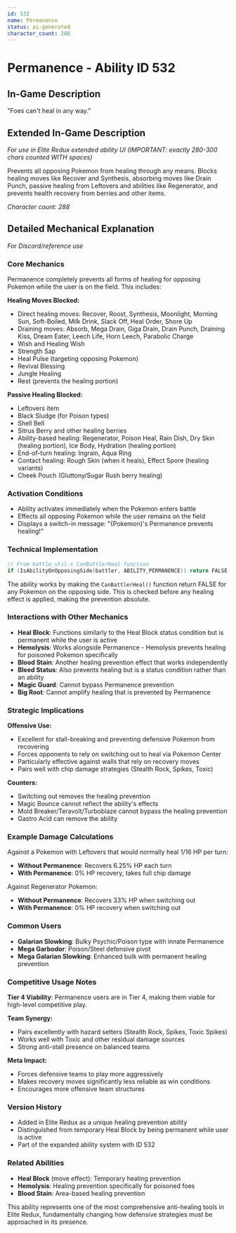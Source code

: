 ```yaml
---
id: 532
name: Permanence
status: ai-generated
character_count: 288
---
```


# Permanence - Ability ID 532

## In-Game Description
"Foes can't heal in any way."

## Extended In-Game Description
*For use in Elite Redux extended ability UI (IMPORTANT: exactly 280-300 chars counted WITH spaces)*

Prevents all opposing Pokemon from healing through any means. Blocks healing moves like Recover and Synthesis, absorbing moves like Drain Punch, passive healing from Leftovers and abilities like Regenerator, and prevents health recovery from berries and other items.

*Character count: 288*

## Detailed Mechanical Explanation
*For Discord/reference use*

### Core Mechanics
Permanence completely prevents all forms of healing for opposing Pokemon while the user is on the field. This includes:

**Healing Moves Blocked:**
- Direct healing moves: Recover, Roost, Synthesis, Moonlight, Morning Sun, Soft-Boiled, Milk Drink, Slack Off, Heal Order, Shore Up
- Draining moves: Absorb, Mega Drain, Giga Drain, Drain Punch, Draining Kiss, Dream Eater, Leech Life, Horn Leech, Parabolic Charge
- Wish and Healing Wish
- Strength Sap
- Heal Pulse (targeting opposing Pokemon)
- Revival Blessing
- Jungle Healing
- Rest (prevents the healing portion)

**Passive Healing Blocked:**
- Leftovers item
- Black Sludge (for Poison types)
- Shell Bell
- Sitrus Berry and other healing berries
- Ability-based healing: Regenerator, Poison Heal, Rain Dish, Dry Skin (healing portion), Ice Body, Hydration (healing portion)
- End-of-turn healing: Ingrain, Aqua Ring
- Contact healing: Rough Skin (when it heals), Effect Spore (healing variants)
- Cheek Pouch (Gluttony/Sugar Rush berry healing)

### Activation Conditions
- Ability activates immediately when the Pokemon enters battle
- Effects all opposing Pokemon while the user remains on the field
- Displays a switch-in message: "{Pokemon}'s Permanence prevents healing!"

### Technical Implementation
```c
// From battle_util.c CanBattlerHeal function
if (IsAbilityOnOpposingSide(battler, ABILITY_PERMANENCE)) return FALSE;
```

The ability works by making the `CanBattlerHeal()` function return FALSE for any Pokemon on the opposing side. This is checked before any healing effect is applied, making the prevention absolute.

### Interactions with Other Mechanics
- **Heal Block**: Functions similarly to the Heal Block status condition but is permanent while the user is active
- **Hemolysis**: Works alongside Permanence - Hemolysis prevents healing for poisoned Pokemon specifically
- **Blood Stain**: Another healing prevention effect that works independently
- **Bleed Status**: Also prevents healing but is a status condition rather than an ability
- **Magic Guard**: Cannot bypass Permanence prevention
- **Big Root**: Cannot amplify healing that is prevented by Permanence

### Strategic Implications
**Offensive Use:**
- Excellent for stall-breaking and preventing defensive Pokemon from recovering
- Forces opponents to rely on switching out to heal via Pokemon Center
- Particularly effective against walls that rely on recovery moves
- Pairs well with chip damage strategies (Stealth Rock, Spikes, Toxic)

**Counters:**
- Switching out removes the healing prevention
- Magic Bounce cannot reflect the ability's effects
- Mold Breaker/Teravolt/Turboblaze cannot bypass the healing prevention
- Gastro Acid can remove the ability

### Example Damage Calculations
Against a Pokemon with Leftovers that would normally heal 1/16 HP per turn:
- **Without Permanence**: Recovers 6.25% HP each turn
- **With Permanence**: 0% HP recovery, takes full chip damage

Against Regenerator Pokemon:
- **Without Permanence**: Recovers 33% HP when switching out
- **With Permanence**: 0% HP recovery when switching out

### Common Users
- **Galarian Slowking**: Bulky Psychic/Poison type with innate Permanence
- **Mega Garbodor**: Poison/Steel defensive pivot
- **Mega Galarian Slowking**: Enhanced bulk with permanent healing prevention

### Competitive Usage Notes
**Tier 4 Viability**: Permanence users are in Tier 4, making them viable for high-level competitive play.

**Team Synergy:**
- Pairs excellently with hazard setters (Stealth Rock, Spikes, Toxic Spikes)
- Works well with Toxic and other residual damage sources
- Strong anti-stall presence on balanced teams

**Meta Impact:**
- Forces defensive teams to play more aggressively
- Makes recovery moves significantly less reliable as win conditions
- Encourages more offensive team structures

### Version History
- Added in Elite Redux as a unique healing prevention ability
- Distinguished from temporary Heal Block by being permanent while user is active
- Part of the expanded ability system with ID 532

### Related Abilities
- **Heal Block** (move effect): Temporary healing prevention
- **Hemolysis**: Healing prevention specifically for poisoned foes
- **Blood Stain**: Area-based healing prevention

This ability represents one of the most comprehensive anti-healing tools in Elite Redux, fundamentally changing how defensive strategies must be approached in its presence.